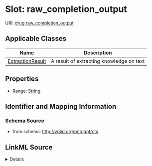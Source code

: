 # Slot: raw_completion_output

URI: [drug:raw_completion_output](http://w3id.org/ontogpt/drug/raw_completion_output)



<!-- no inheritance hierarchy -->




## Applicable Classes

| Name | Description |
| --- | --- |
[ExtractionResult](ExtractionResult.md) | A result of extracting knowledge on text






## Properties

* Range: [String](String.md)







## Identifier and Mapping Information







### Schema Source


* from schema: http://w3id.org/ontogpt/ctd




## LinkML Source

<details>
```yaml
name: raw_completion_output
from_schema: http://w3id.org/ontogpt/ctd
rank: 1000
alias: raw_completion_output
owner: ExtractionResult
domain_of:
- ExtractionResult
range: string

```
</details>